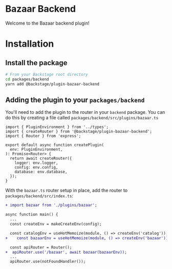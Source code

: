 # Bazaar Backend

Welcome to the Bazaar backend plugin!

# Installation

## Install the package

```bash
# From your Backstage root directory
cd packages/backend
yarn add @backstage/plugin-bazaar-backend
```

## Adding the plugin to your `packages/backend`

You'll need to add the plugin to the router in your `backend` package. You can do this by creating a file called `packages/backend/src/plugins/bazaar.ts`

```tsx
import { PluginEnvironment } from '../types';
import { createRouter } from '@backstage/plugin-bazaar-backend';
import { Router } from 'express';

export default async function createPlugin(
  env: PluginEnvironment,
): Promise<Router> {
  return await createRouter({
    logger: env.logger,
    config: env.config,
    database: env.database,
  });
}
```

With the `bazaar.ts` router setup in place, add the router to `packages/backend/src/index.ts`:

```diff
+ import bazaar from './plugins/bazaar';

async function main() {
  ...
  const createEnv = makeCreateEnv(config);

  const catalogEnv = useHotMemoize(module, () => createEnv('catalog'));
+    const bazaarEnv = useHotMemoize(module, () => createEnv('bazaar'));

  const apiRouter = Router();
+  apiRouter.use('/bazaar', await bazaar(bazaarEnv));
  ...
  apiRouter.use(notFoundHandler());

```
